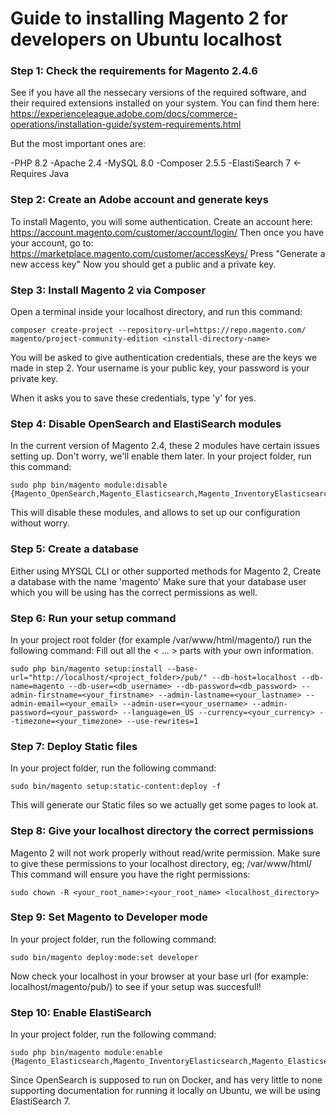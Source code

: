 # Guide to installing Magento 2 for developers on Ubuntu localhost

### Step 1: Check the requirements for Magento 2.4.6
See if you have all the nessecary versions of the required software, and their required extensions installed on your system.
You can find them here: https://experienceleague.adobe.com/docs/commerce-operations/installation-guide/system-requirements.html

But the most important ones are:

-PHP 8.2
-Apache 2.4
-MySQL 8.0 
-Composer 2.5.5
-ElastiSearch 7 <- Requires Java

### Step 2: Create an Adobe account and generate keys
To install Magento, you will some authentication.
Create an account here: https://account.magento.com/customer/account/login/
Then once you have your account, go to: https://marketplace.magento.com/customer/accessKeys/
Press "Generate a new access key"
Now you should get a public and a private key.

### Step 3: Install Magento 2 via Composer
Open a terminal inside your localhost directory, and run this command:

```
composer create-project --repository-url=https://repo.magento.com/ magento/project-community-edition <install-directory-name>
```

You will be asked to give authentication credentials, these are the keys we made in step 2.
Your username is your public key,
your password is your private key.

When it asks you to save these credentials, type 'y' for yes.
        
### Step 4: Disable OpenSearch and ElastiSearch modules
In the current version of Magento 2.4, these 2 modules have certain issues setting up. Don't worry, we'll enable them later.
In your project folder, run this command:

```
sudo php bin/magento module:disable {Magento_OpenSearch,Magento_Elasticsearch,Magento_InventoryElasticsearch,Magento_Elasticsearch7}
```   
   
This will disable these modules, and allows to set up our configuration without worry.

### Step 5: Create a database
Either using MYSQL CLI or other supported methods for Magento 2, Create a database with the name 'magento'
Make sure that your database user which you will be using has the correct permissions as well.

### Step 6: Run your setup command
In your project root folder (for example /var/www/html/magento/) run the following command:
Fill out all the < ... > parts with your own information.

```
sudo php bin/magento setup:install --base-url="http://localhost/<project_folder>/pub/" --db-host=localhost --db-name=magento --db-user=<db_username> --db-password=<db_password> --admin-firstname=<your_firstname> --admin-lastname=<your_lastname> --admin-email=<your_email> --admin-user=<your_username> --admin-password=<your_password> --language=en_US --currency=<your_currency> --timezone=<your_timezone> --use-rewrites=1
```

### Step 7: Deploy Static files
In your project folder, run the following command:

```
sudo bin/magento setup:static-content:deploy -f
```

This will generate our Static files so we actually get some pages to look at.

### Step 8: Give your localhost directory the correct permissions
Magento 2 will not work properly without read/write permission. Make sure to give these permissions to your localhost directory, eg; /var/www/html/
This command will ensure you have the right permissions:

```
sudo chown -R <your_root_name>:<your_root_name> <localhost_directory>
```

### Step 9: Set Magento to Developer mode
In your project folder, run the following command:

```
sudo bin/magento deploy:mode:set developer
```

Now check your localhost in your browser at your base url (for example: localhost/magento/pub/) to see if your setup was succesfull!


### Step 10: Enable ElastiSearch
In your project folder, run the following command:

```
sudo php bin/magento module:enable {Magento_Elasticsearch,Magento_InventoryElasticsearch,Magento_Elasticsearch7}
```

Since OpenSearch is supposed to run on Docker, and has very little to none supporting documentation for running it locally on Ubuntu, we will be using ElastiSearch 7.






